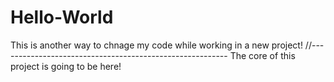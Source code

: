 # Hello-World
This is another way to chnage my code while working in a new project!
//---------------------------------------------------------
The core of this project is going to be here!
